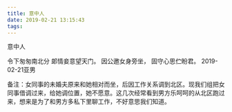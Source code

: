 ```yaml
---
title: 意中人
date: 2019-02-21 13:15:43
tags:
---
```

意中人

令下匆匆南北分
郞情妾意望天门。
因公邀女身旁坐，
固守心思伫盼君。
2019-02-21亚男

备注：女同事的未婚夫原来和她相对而坐，后因工作关系调到北区。现我们组把女同事借调过来，给她调位置，她不愿意。这几次经常看到男方乐呵呵的从北区跑过来，想来是为了和男方多私下里聊工作，不好意思我们知道。
